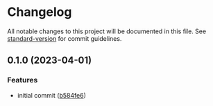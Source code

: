 # Changelog

All notable changes to this project will be documented in this file. See [standard-version](https://github.com/conventional-changelog/standard-version) for commit guidelines.

## 0.1.0 (2023-04-01)


### Features

* initial commit ([b584fe6](https://github.com/alencarftc/fa-vite-preact/commits/b584fe644cffc2de60f0312dcc6a864f777d428d))
